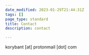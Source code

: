 ```yaml
---
date_modified: 2023-01-29T21:44:31Z
tags: []
page_type: standard
title: Contact
description: contact

---
```

korybant \[at\] protonmail \[dot\] com
